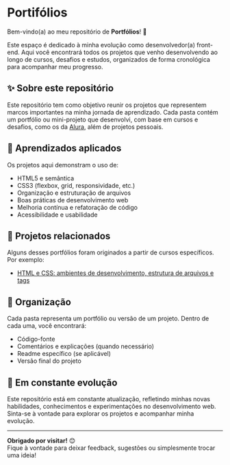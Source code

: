 # Portifólios

Bem-vindo(a) ao meu repositório de **Portfólios**! 🚀

Este espaço é dedicado à minha evolução como desenvolvedor(a) front-end. Aqui você encontrará todos os projetos que venho desenvolvendo ao longo de cursos, desafios e estudos, organizados de forma cronológica para acompanhar meu progresso.

## ✨ Sobre este repositório

Este repositório tem como objetivo reunir os projetos que representem marcos importantes na minha jornada de aprendizado. Cada pasta contém um portfólio ou mini-projeto que desenvolvi, com base em cursos e desafios, como os da [Alura](https://www.alura.com.br/), além de projetos pessoais.

## 🧠 Aprendizados aplicados

Os projetos aqui demonstram o uso de:

- HTML5 e semântica
- CSS3 (flexbox, grid, responsividade, etc.)
- Organização e estruturação de arquivos
- Boas práticas de desenvolvimento web
- Melhoria contínua e refatoração de código
- Acessibilidade e usabilidade

## 🔗 Projetos relacionados

Alguns desses portfólios foram originados a partir de cursos específicos. Por exemplo:

- [HTML e CSS: ambientes de desenvolvimento, estrutura de arquivos e tags](https://github.com/JonathanBufon/curso-html-css)

## 📁 Organização

Cada pasta representa um portfólio ou versão de um projeto. Dentro de cada uma, você encontrará:

- Código-fonte
- Comentários e explicações (quando necessário)
- Readme específico (se aplicável)
- Versão final do projeto

## 📌 Em constante evolução

Este repositório está em constante atualização, refletindo minhas novas habilidades, conhecimentos e experimentações no desenvolvimento web. Sinta-se à vontade para explorar os projetos e acompanhar minha evolução.

---

**Obrigado por visitar!** 😊  
Fique à vontade para deixar feedback, sugestões ou simplesmente trocar uma ideia!

